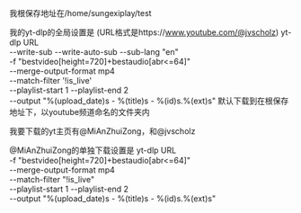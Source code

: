 我根保存地址在/home/sungexiplay/test

我的yt-dlp的全局设置是 (URL格式是https://www.youtube.com/@jvscholz)
yt-dlp URL \
--write-sub --write-auto-sub --sub-lang "en" \
-f "bestvideo[height=720]+bestaudio[abr<=64]" \
--merge-output-format mp4 \
--match-filter '!is_live' \
--playlist-start 1 --playlist-end 2 \
--output "%(upload_date)s - %(title)s - %(id)s.%(ext)s"
默认下载到在根保存地址下，以youtube频道命名的文件夹内


我要下载的yt主页有@MiAnZhuiZong，和@jvscholz

@MiAnZhuiZong的单独下载设置是
yt-dlp URL \
-f "bestvideo[height=720]+bestaudio[abr<=64]" \
--merge-output-format mp4 \
--match-filter "!is_live" \
--playlist-start 1 --playlist-end 2 \
--output "%(upload_date)s - %(title)s - %(id)s.%(ext)s"

